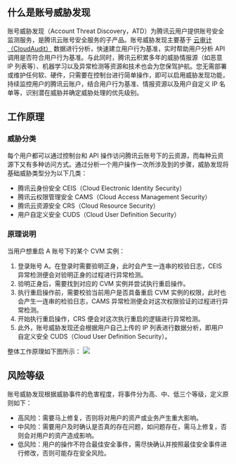 
## 什么是账号威胁发现
账号威胁发现（Account Threat Discovery，ATD）为腾讯云用户提供账号安全监测服务，是腾讯云账号安全服务的子产品。账号威胁发现主要基于 [云审计（CloudAudit）](https://cloud.tencent.com/product/cloudaudit) 数据进行分析，快速建立用户行为基准，实时帮助用户分析 API 调用是否符合用户行为基准。与此同时，腾讯云积累多年的威胁情报源（如恶意 IP 列表等）、机器学习以及异常检测等资源和技术也会为您保驾护航。您无需部署或维护任何软、硬件，只需要在控制台进行简单操作，即可以启用威胁发现功能，持续监控用户的腾讯云账户，结合用户行为基准、情报资源以及用户自定义 IP 名单等，识别潜在威胁并确定威胁处理的优先级别。
	
## 工作原理
### 威胁分类
每个用户都可以通过控制台和 API 操作访问腾讯云账号下的云资源，而每种云资源下又有多种访问方式。通过分析一个用户操作一次所涉及到的步骤，威胁发现将基础威胁类型分为以下几类：
 - 腾讯云身份安全 CEIS（Cloud Electronic Identity Security）
 - 腾讯云权限管理安全 CAMS（Cloud Access Management Security）
 - 腾讯云资源安全 CRS（Cloud Resource Security）
 - 用户自定义安全 CUDS（Cloud User Definition Security）

### 原理说明
当用户想重启 A 账号下的某个 CVM 实例：
1. 登录账号 A。在登录时需要验明正身，此时会产生一连串的校验日志，CEIS 异常检测便会对验明正身的过程进行异常检测。
2. 验明正身后，需要找到对应的 CVM 实例并尝试执行重启操作。
 1. 执行重启操作前，需要校验当前用户是否具备重启 CVM 实例的权限，此时也会产生一连串的检验日志，CAMS 异常检测便会对这次权限验证的过程进行异常检测。
 2. 开始执行重启操作，CRS 便会对这次执行重启的逻辑进行异常检测。
3. 此外，账号威胁发现还会根据用户自己上传的 IP 列表进行数据分析，即用户自定义安全 CUDS（Cloud User Definition Security）。

整体工作原理如下图所示：
![](https://main.qcloudimg.com/raw/0399d266135de8548e79a6dd5dae040e.png)

## 风险等级
账号威胁发现根据威胁事件的危害程度，将事件分为高、中、低三个等级，定义原则如下：
- 高风险：需要马上修复，否则将对用户的资产或业务产生重大影响。
- 中风险：需要用户及时确认是否真的存在问题，如问题存在，需马上修复，否则会对用户的资产造成影响。
- 低风险：用户的操作不符合最佳安全事件，需尽快确认并按照最佳安全事件进行修改，否则可能存在安全风险。

